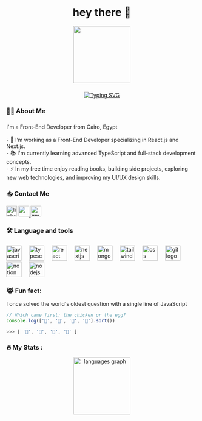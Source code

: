 <h1 align="center">hey there 👋 
  
</h1>

<div align="center">
  <img height="150" src="https://media.giphy.com/media/v1.Y2lkPWVjZjA1ZTQ3cWl0ajRoZmptczRzZHc4Znk5MWJkeDdzZmh0eGRuMThvMHN0Zms5NSZlcD12MV9zdGlja2Vyc19zZWFyY2gmY3Q9cw/2zeji2UedvZzvIZ45N/giphy.gif"  />
</div>

###

<div align="center">
  <a href="https://git.io/typing-svg"><img src="https://readme-typing-svg.herokuapp.com?font=Fira+Code&pause=1000&center=true&vCenter=true&random=true&width=600&lines=Transforming+visions+into+responsive+realities;Design-driven%2C+code-powered;From+concept+to+code+%E2%80%94+crafting+the+web;Always+Learning+New+Things" alt="Typing SVG" /></a>
</div>




###

<h3 align="left">👩‍💻  About Me</h3>

###

<p align="left">I'm a Front-End Developer from Cairo, Egypt<br><br>- 🔭 I’m working as a Front-End Developer specializing in React.js and Next.js.<br>- 📚 I'm currently learning advanced TypeScript and full-stack development concepts.<br>- ⚡ In my free time enjoy reading books, building side projects, exploring new web technologies, and improving my UI/UX design skills.</p>

###
<h3 align="left">📥  Contact Me</h3>

<div align="left">
  <img src="https://img.shields.io/static/v1?message=LinkedIn&logo=linkedin&label=&color=0077B5&logoColor=white&labelColor=&style=for-the-badge" height="28" alt="linkedin logo"  />
  <a href="https://drive.google.com/file/d/1XjAbRNFCEI-3MgH3ERW6b2uanJAO2a48/view?usp=sharing">
      <img src="https://img.shields.io/badge/My CV-004520?style=flat-square&logo=googledrive&logoColor=white" style="height:28px; object-fit:contain;"/>
  </a>

<a href="remonhanyz@hotmail.com" target="_blank">
    <img src="https://img.shields.io/static/v1?message=Mail&logo=gmail&label=&color=D14836&logoColor=white&labelColor=&style=for-the-badge" height="28" alt="gmail logo"  />
  </a>
</div>


###

<h3 align="left">🛠 Language and tools</h3>

###

<div align="left">
  <img src="https://cdn.jsdelivr.net/gh/devicons/devicon/icons/javascript/javascript-original.svg" height="40" alt="javascript logo"  />
  <img width="12" />
  <img src="https://cdn.jsdelivr.net/gh/devicons/devicon/icons/typescript/typescript-original.svg" height="40" alt="typescript logo"  />
  <img width="12" />
  <img src="https://cdn.jsdelivr.net/gh/devicons/devicon/icons/react/react-original.svg" height="40" alt="react logo"  />
  <img width="12" />
  <img src="https://cdn.jsdelivr.net/gh/devicons/devicon/icons/nextjs/nextjs-original.svg" height="40" alt="nextjs logo"  />
  <img width="12" />
  <img src="https://cdn.jsdelivr.net/gh/devicons/devicon/icons/mongodb/mongodb-original.svg" height="40" alt="mongodb logo"  />
  <img width="12" />
  <img src="https://cdn.jsdelivr.net/gh/devicons/devicon/icons/tailwindcss/tailwindcss-original-wordmark.svg" height="40" alt="tailwindcss logo"  />
  <img width="12" />
  <img src="https://cdn.jsdelivr.net/gh/devicons/devicon/icons/css3/css3-original.svg" height="40" alt="css logo"  />
  <img width="12" />
  <img src="https://cdn.jsdelivr.net/gh/devicons/devicon/icons/git/git-original.svg" height="40" alt="git logo"  />
  <img width="12" />
  <img src="https://cdn.jsdelivr.net/gh/devicons/devicon/icons/notion/notion-original.svg" height="40" alt="notion logo"  />
  <img width="12" />
  <img src="https://cdn.jsdelivr.net/gh/devicons/devicon/icons/nodejs/nodejs-original.svg" height="40" alt="nodejs logo"  />
</div>

###

<h3 align="left">😹 Fun fact:</h3> <p>I once solved the world's oldest question with a single line of JavaScript</p>
<!-- wi*quL3fcV -->

```javascript
// Which came first: the chicken or the egg?
console.log(['🥚', '🐣', '🐥', '🐔'].sort())

>>> [ '🐔', '🐣', '🐥', '🥚' ]
```

###

<h3 align="left">🔥   My Stats :</h3>


<div align="center">
  <img src="https://github-readme-stats.vercel.app/api/top-langs?username=Remonhanyz&locale=en&hide_title=false&layout=compact&card_width=320&langs_count=5&theme=dracula&hide_border=false&order=2" height="150" alt="languages graph"  />
</div>

###

<!-- <p align="center">
  <img src="https://raw.githubusercontent.com/platane/snk/output/github-contribution-grid-snake-dark.svg">
</p> -->

